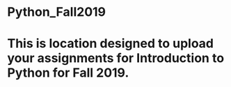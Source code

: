 # Python_Fall2019

# This is location designed to upload your assignments for Introduction to Python for Fall 2019. 

